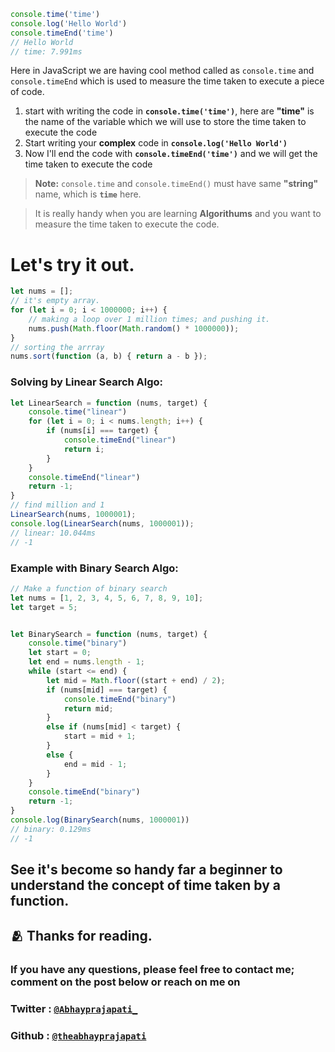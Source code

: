
```javascript
console.time('time')
console.log('Hello World')
console.timeEnd('time')
// Hello World
// time: 7.991ms
```

Here in JavaScript we are having cool method called as `console.time` and `console.timeEnd` which is used to measure the time taken to execute a piece of code.

<!-- list the process to use it. -->
1. start with writing the code in **`console.time('time')`**, here are **"time"** is the name of the variable which we will use to store the time taken to execute the code
1. Start writing your **complex** code in **`console.log('Hello World')`**
2. Now I'll end the code with **`console.timeEnd('time')`** and we will get the time taken to execute the code

> **Note:** `console.time` and `console.timeEnd()` must have same **"string"** name, which is **`time`** here.


> It is really handy when you are learning **Algorithums** and you want to measure the time taken to execute the code.

# Let's try it out.

```javascript
let nums = [];
// it's empty array.
for (let i = 0; i < 1000000; i++) {
    // making a loop over 1 million times; and pushing it.
    nums.push(Math.floor(Math.random() * 1000000));
}
// sorting the arrray
nums.sort(function (a, b) { return a - b });
```


### Solving by Linear Search Algo:
```javascript
let LinearSearch = function (nums, target) {
    console.time("linear")
    for (let i = 0; i < nums.length; i++) {
        if (nums[i] === target) {
            console.timeEnd("linear")
            return i;
        }
    }
    console.timeEnd("linear")
    return -1;
}
// find million and 1
LinearSearch(nums, 1000001);
console.log(LinearSearch(nums, 1000001));
// linear: 10.044ms
// -1
```

### Example with Binary Search Algo:
```javascript
// Make a function of binary search
let nums = [1, 2, 3, 4, 5, 6, 7, 8, 9, 10];
let target = 5;


let BinarySearch = function (nums, target) {
    console.time("binary")
    let start = 0;
    let end = nums.length - 1;
    while (start <= end) {
        let mid = Math.floor((start + end) / 2);
        if (nums[mid] === target) {
            console.timeEnd("binary")
            return mid;
        }
        else if (nums[mid] < target) {
            start = mid + 1;
        }
        else {
            end = mid - 1;
        }
    }
    console.timeEnd("binary")
    return -1;
}
console.log(BinarySearch(nums, 1000001))
// binary: 0.129ms
// -1
```
## See it's become so handy far a beginner to understand the concept of time taken by a function.



## 🫂 Thanks for reading.

### If you have any questions, please feel free to contact me; comment on the post below or reach on me on

### Twitter : [`@Abhayprajapati_`](https://twitter.com/Abhayprajapati)

### Github : [`@theabhayprajapati`](https://github.com/theabhayprajapati)
